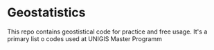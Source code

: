 # Geostatistics
This repo contains geostistical code for practice and free usage. It's a primary list o codes used at UNIGIS Master Programm

